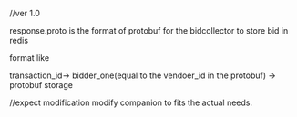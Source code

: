 //ver 1.0

response.proto is the format of protobuf for the bidcollector to store bid in redis 

format like 

transaction_id-> bidder_one(equal to the vendoer_id in the protobuf) -> protobuf storage


//expect modification modify companion to fits the actual needs.